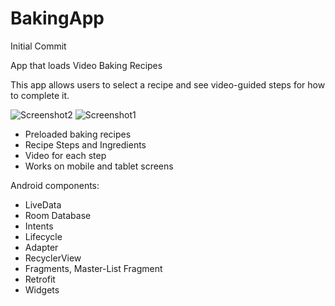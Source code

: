 # BakingApp
Initial Commit

App that loads Video Baking Recipes

This app allows users to select a recipe and see video-guided steps for how to complete it.

![Screenshot2](https://github.com/connie-chow/BakingApp/blob/master/baking2.png?raw=true)
![Screenshot1](https://github.com/connie-chow/BakingApp/blob/master/baking1.png?raw=true)

* Preloaded baking recipes
* Recipe Steps and Ingredients
* Video for each step
* Works on mobile and tablet screens


Android components: 
* LiveData
* Room Database
* Intents
* Lifecycle
* Adapter
* RecyclerView
* Fragments, Master-List Fragment
* Retrofit
* Widgets
